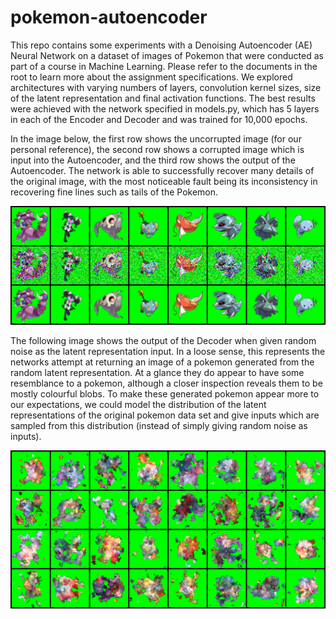 # pokemon-autoencoder
 This repo contains some experiments with a Denoising Autoencoder (AE) Neural Network on a dataset of images of Pokemon that were conducted as part of a course in Machine Learning. Please refer to the documents in the root to learn more about the assignment specifications. We explored architectures with varying numbers of layers, convolution kernel sizes, size of the latent representation and final activation functions. The best results were achieved with the network specified in models.py, which has 5 layers in each of the Encoder and Decoder and was trained for 10,000 epochs. 
 
In the image below, the first row shows the uncorrupted image (for our personal reference), the second row shows a corrupted image which is input into the Autoencoder, and the third row shows the output of the Autoencoder. The network is able to successfully recover many details of the original image, with the most noticeable fault being its inconsistency in recovering fine lines such as tails of the Pokemon. 

![Gotta catch em all!](experiment_results/5layer_10000epoch/sample-070000.png)

The following image shows the output of the Decoder when given random noise as the latent representation input. In a loose sense, this represents the networks attempt at returning an image of a pokemon generated from the random latent representation. At a glance they do appear to have some resemblance to a pokemon, although a closer inspection reveals them to be mostly colourful blobs. To make these generated pokemon appear more to our expectations, we could model the distribution of the latent representations of the original pokemon data set and give inputs which are sampled from this distribution (instead of simply giving random noise as inputs).

![Gotta catch em all!](experiment_results/5layer_10000epoch/novel-070000.png)
